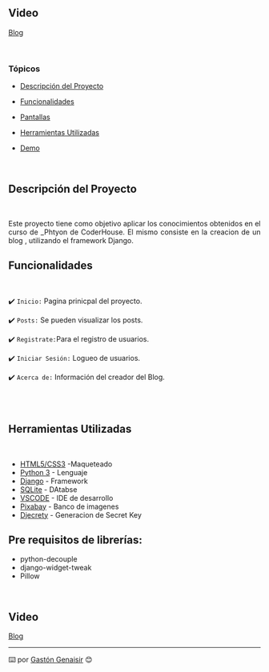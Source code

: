 

## Video
[Blog](https://youtu.be/SG2ZUr_GTkY)

<br>

### Tópicos 


- [Descripción del Proyecto](#descripción-del-proyecto)

- [Funcionalidades](#funcionalidades)

- [Pantallas](#pantallas)

- [Herramientas Utilizadas](#herramientas-utilizadas)

- [Demo](#demo)

<br>



## Descripción del Proyecto

<br>
<p align="justify">
 Este proyecto tiene como objetivo aplicar los conocimientos obtenidos en el curso de _Phtyon de CoderHouse.
 El mismo consiste en la creacion de un blog , utilizando el framework Django.

 

<br>

## Funcionalidades
<br>

✔️ `Inicio:` Pagina prinicpal del proyecto.

✔️ `Posts:` Se pueden visualizar los posts.

✔️ `Registrate:`Para el registro de usuarios. 

✔️ `Iniciar Sesión:` Logueo de usuarios.

✔️ `Acerca de:` Información del creador del Blog.

<br>


<br>

## Herramientas Utilizadas

<br>

* [HTML5/CSS3](https://startbootstrap.com/theme/clean-blog) -Maqueteado
* [Python 3](hhttps://www.python.org/downloads/) - Lenguaje
* [Django](hhttps://www.djangoproject.com/) - Framework
* [SQLite](https://www.sqlite.org/index.html) - DAtabse
* [VSCODE](https://code.visualstudio.com/) - IDE de desarrollo
* [Pixabay](https://pixabay.com/) - Banco de imagenes
* [Djecrety](hhttps://djecrety.ir/) - Generacion de Secret Key

## Pre requisitos de librerías: 

- python-decouple
- django-widget-tweak
- Pillow

<br>

## Video
[Blog](https://youtu.be/SG2ZUr_GTkY)

<hr>

⌨️  por [Gastón Genaisir](https://github.com/gastongenaisir) 😊
